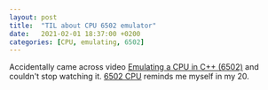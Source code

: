 ```yaml
---
layout: post
title:  "TIL about CPU 6502 emulator"
date:   2021-02-01 18:37:00 +0200
categories: [CPU, emulating, 6502]
---
```

Accidentally came across video [Emulating a CPU in C++ (6502)](https://www.youtube.com/watch?v=qJgsuQoy9bc) and couldn't stop watching it. [6502 CPU](https://en.wikipedia.org/wiki/MOS_Technology_6502) reminds me myself in my 20.
